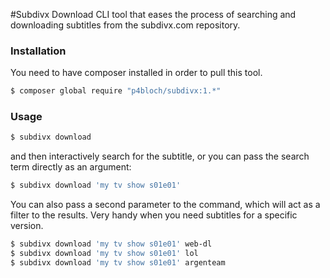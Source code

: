 #Subdivx Download
CLI tool that eases the process of searching and downloading subtitles from the subdivx.com repository.

### Installation
You need to have composer installed in order to pull this tool.
```bash
$ composer global require "p4bloch/subdivx:1.*"
```

### Usage
```bash
$ subdivx download
```
and then interactively search for the subtitle, or you can pass the search term directly as an argument:
```bash
$ subdivx download 'my tv show s01e01'
```
You can also pass a second parameter to the command, which will act as a filter to the results. Very handy when you need subtitles for a specific version.
```bash
$ subdivx download 'my tv show s01e01' web-dl
$ subdivx download 'my tv show s01e01' lol
$ subdivx download 'my tv show s01e01' argenteam
```